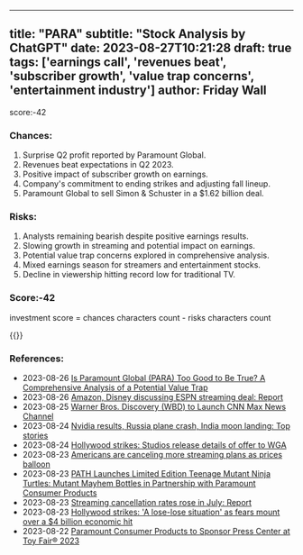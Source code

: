 
---
title: "PARA"
subtitle: "Stock Analysis by ChatGPT"
date: 2023-08-27T10:21:28
draft: true
tags: ['earnings call', 'revenues beat', 'subscriber growth', 'value trap concerns', 'entertainment industry']
author: Friday Wall
---

score:-42
### Chances:
1. Surprise Q2 profit reported by Paramount Global.
2. Revenues beat expectations in Q2 2023.
3. Positive impact of subscriber growth on earnings.
4. Company's commitment to ending strikes and adjusting fall lineup.
5. Paramount Global to sell Simon & Schuster in a $1.62 billion deal.
### Risks:
1. Analysts remaining bearish despite positive earnings results.
2. Slowing growth in streaming and potential impact on earnings.
3. Potential value trap concerns explored in comprehensive analysis.
4. Mixed earnings season for streamers and entertainment stocks.
5. Decline in viewership hitting record low for traditional TV.
### Score:-42
investment score = chances characters count - risks characters count

{{<tradingview symbol="NASDAQ:PARA">}}
### References:
- 2023-08-26 [Is Paramount Global (PARA) Too Good to Be True? A Comprehensive Analysis of a Potential Value Trap](https://finance.yahoo.com/news/paramount-global-para-too-good-233357144.html?.tsrc=rss)
- 2023-08-26 [Amazon, Disney discussing ESPN streaming deal: Report](https://finance.yahoo.com/video/amazon-disney-discussing-espn-streaming-202622848.html?.tsrc=rss)
- 2023-08-25 [Warner Bros. Discovery (WBD) to Launch CNN Max News Channel](https://finance.yahoo.com/news/warner-bros-discovery-wbd-launch-150800519.html?.tsrc=rss)
- 2023-08-24 [Nvidia results, Russia plane crash, India moon landing: Top stories](https://finance.yahoo.com/video/nvidia-results-russia-plane-crash-214125030.html?.tsrc=rss)
- 2023-08-24 [Hollywood strikes: Studios release details of offer to WGA](https://finance.yahoo.com/video/hollywood-strikes-studios-release-details-202246164.html?.tsrc=rss)
- 2023-08-23 [Americans are canceling more streaming plans as prices balloon](https://finance.yahoo.com/news/americans-are-canceling-more-streaming-plans-as-prices-balloon-153035743.html?.tsrc=rss)
- 2023-08-23 [PATH Launches Limited Edition Teenage Mutant Ninja Turtles: Mutant Mayhem Bottles in Partnership with Paramount Consumer Products](https://finance.yahoo.com/news/path-launches-limited-edition-teenage-140000101.html?.tsrc=rss)
- 2023-08-23 [Streaming cancellation rates rose in July: Report](https://finance.yahoo.com/video/streaming-cancellation-rates-rose-july-211424438.html?.tsrc=rss)
- 2023-08-23 [Hollywood strikes:  'A lose-lose situation' as fears mount over a $4 billion economic hit](https://finance.yahoo.com/news/hollywood-strikes-a-lose-lose-situation-as-fears-mount-over-a-4-billion-economic-hit-193730757.html?.tsrc=rss)
- 2023-08-22 [Paramount Consumer Products to Sponsor Press Center at Toy Fair® 2023](https://finance.yahoo.com/news/paramount-consumer-products-sponsor-press-173200454.html?.tsrc=rss)


                
